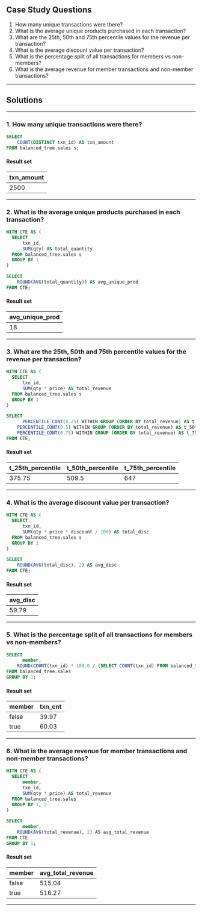 ## Case Study Questions

1. How many unique transactions were there?
2. What is the average unique products purchased in each transaction?
3. What are the 25th, 50th and 75th percentile values for the revenue per transaction?
4. What is the average discount value per transaction?
5. What is the percentage split of all transactions for members vs non-members?
6. What is the average revenue for member transactions and non-member transactions?

---

## Solutions

---

### 1. How many unique transactions were there?

```sql
SELECT
	COUNT(DISTINCT txn_id) AS txn_amount
FROM balanced_tree.sales s;
```

#### Result set

| txn_amount |
| ---------- |
| 2500       |

---

### 2. What is the average unique products purchased in each transaction?

```sql
WITH CTE AS (
  SELECT
      txn_id,
      SUM(qty) AS total_quantity
  FROM balanced_tree.sales s
  GROUP BY 1
)

SELECT
	ROUND(AVG(total_quantity)) AS avg_unique_prod
FROM CTE;
```

#### Result set

| avg_unique_prod |
| --------------- |
| 18              |

---

### 3. What are the 25th, 50th and 75th percentile values for the revenue per transaction?

```sql
WITH CTE AS (
  SELECT
      txn_id,
      SUM(qty * price) AS total_revenue
  FROM balanced_tree.sales s
  GROUP BY 1
)

SELECT
	  PERCENTILE_CONT(0.25) WITHIN GROUP (ORDER BY total_revenue) AS t_25th_percentile,
    PERCENTILE_CONT(0.5) WITHIN GROUP (ORDER BY total_revenue) AS t_50th_percentile,
    PERCENTILE_CONT(0.75) WITHIN GROUP (ORDER BY total_revenue) AS t_75th_percentile
FROM CTE;
```

#### Result set

| t_25th_percentile | t_50th_percentile | t_75th_percentile |
| ----------------- | ----------------- | ----------------- |
| 375.75            | 509.5             | 647               |

---

### 4. What is the average discount value per transaction?

```sql
WITH CTE AS (
  SELECT
      txn_id,
      SUM(qty * price * discount / 100) AS total_disc
  FROM balanced_tree.sales s
  GROUP BY 1
)

SELECT
	ROUND(AVG(total_disc), 2) AS avg_disc
FROM CTE;
```

#### Result set

| avg_disc |
| -------- |
| 59.79    |

---

### 5. What is the percentage split of all transactions for members vs non-members?

```sql
SELECT
	  member,
    ROUND(COUNT(txn_id) * 100.0 / (SELECT COUNT(txn_id) FROM balanced_tree.sales), 2) AS txn_cnt
FROM balanced_tree.sales
GROUP BY 1;
```

#### Result set

| member | txn_cnt |
| ------ | ------- |
| false  | 39.97   |
| true   | 60.03   |

---

### 6. What is the average revenue for member transactions and non-member transactions?

```sql
WITH CTE AS (
  SELECT
      member,
      txn_id,
      SUM(qty * price) AS total_revenue
  FROM balanced_tree.sales
  GROUP BY 1, 2
)

SELECT
	  member,
    ROUND(AVG(total_revenue), 2) AS avg_total_revenue
FROM CTE
GROUP BY 1;
```

#### Result set

| member | avg_total_revenue |
| ------ | ----------------- |
| false  | 515.04            |
| true   | 516.27            |

---
